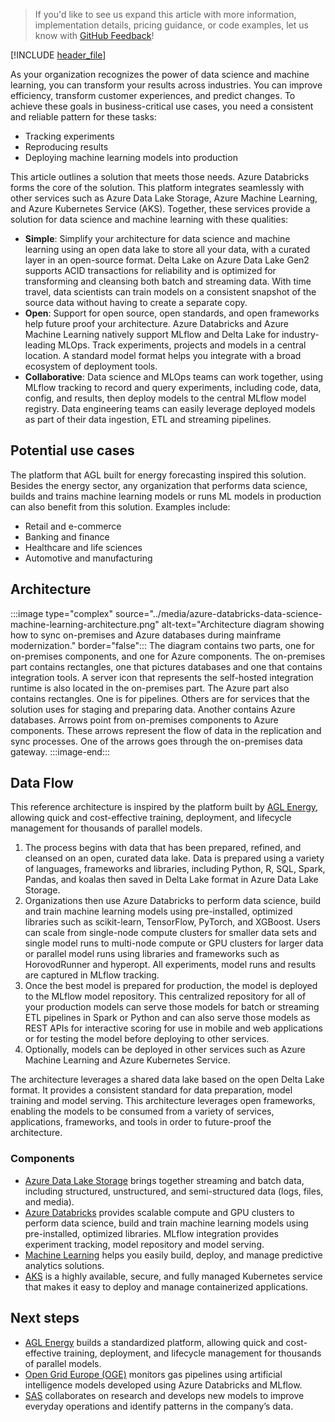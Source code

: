 > If you'd like to see us expand this article with more information, implementation details, pricing guidance, or code examples, let us know with [GitHub Feedback](https://github.com/MicrosoftDocs/architecture-center/issues/new)!

[!INCLUDE [header_file](../../../includes/sol-idea-header.md)]

As your organization recognizes the power of data science and machine learning, you can transform your results across industries. You can improve efficiency, transform customer experiences, and predict changes. To achieve these goals in business-critical use cases, you need a consistent and reliable pattern for these tasks:

- Tracking experiments
- Reproducing results
- Deploying machine learning models into production

This article outlines a solution that meets those needs. Azure Databricks forms the core of the solution. This platform integrates seamlessly with other services such as Azure Data Lake Storage, Azure Machine Learning, and Azure Kubernetes Service (AKS). Together, these services provide a solution for data science and machine learning with these qualities:

- **Simple**: Simplify your architecture for data science and machine learning using an open data lake to store all your data, with a curated layer in an open-source format. Delta Lake on Azure Data Lake Gen2 supports ACID transactions for reliability and is optimized for transforming and cleansing both batch and streaming data. With time travel, data scientists can train models on a consistent snapshot of the source data without having to create a separate copy. 
- **Open**: Support for open source, open standards, and open frameworks help future proof your architecture. Azure Databricks and Azure Machine Learning natively support MLflow and Delta Lake for industry-leading MLOps. Track experiments, projects and models in a central location. A standard model format helps you integrate with a broad ecosystem of deployment tools.
- **Collaborative**: Data science and MLOps teams can work together, using MLflow tracking to record and query experiments, including code, data, config, and results, then deploy models to the central MLflow model registry. Data engineering teams can easily leverage deployed models as part of their data ingestion, ETL and streaming pipelines.

## Potential use cases
The platform that AGL built for energy forecasting inspired this solution. Besides the energy sector, any organization that performs data science, builds and trains machine learning models or runs ML models in production can also benefit from this solution. Examples include:

- Retail and e-commerce
- Banking and finance
- Healthcare and life sciences
- Automotive and manufacturing

## Architecture

:::image type="complex" source="../media/azure-databricks-data-science-machine-learning-architecture.png" alt-text="Architecture diagram showing how to sync on-premises and Azure databases during mainframe modernization." border="false":::
   The diagram contains two parts, one for on-premises components, and one for Azure components. The on-premises part contains rectangles, one that pictures databases and one that contains integration tools. A server icon that represents the self-hosted integration runtime is also located in the on-premises part. The Azure part also contains rectangles. One is for pipelines. Others are for services that the solution uses for staging and preparing data. Another contains Azure databases. Arrows point from on-premises components to Azure components. These arrows represent the flow of data in the replication and sync processes. One of the arrows goes through the on-premises data gateway.
:::image-end:::


## Data Flow
This reference architecture is inspired by the platform built by [AGL Energy](https://customers.microsoft.com/en-us/story/844796-agl-energy-azure), allowing quick and cost-effective training, deployment, and lifecycle management for thousands of parallel models.
1. The process begins with data that has been prepared, refined, and cleansed on an open, curated data lake. Data is prepared using a variety of languages, frameworks and libraries, including Python, R, SQL, Spark, Pandas, and koalas then saved in Delta Lake format in Azure Data Lake Storage. 
2. Organizations then use Azure Databricks to perform data science, build and train machine learning models using pre-installed, optimized libraries such as scikit-learn, TensorFlow, PyTorch, and XGBoost. Users can scale from single-node compute clusters for smaller data sets and single model runs to multi-node compute or GPU clusters for larger data or parallel model runs using libraries and frameworks such as HorovodRunner and hyperopt. All experiments, model runs and results are captured in MLflow tracking.
3. Once the best model is prepared for production, the model is deployed to the MLflow model repository. This centralized repository for all of your production models can serve those models for batch or streaming ETL pipelines in Spark or Python and can also serve those models as REST APIs for interactive scoring for use in mobile and web applications or for testing the model before deploying to other services.
4. Optionally, models can be deployed in other services such as Azure Machine Learning and Azure Kubernetes Service.

The architecture leverages a shared data lake based on the open Delta Lake format. It provides a consistent standard for data preparation, model training and model serving. This architecture leverages open frameworks, enabling the models to be consumed from a variety of services, applications, frameworks, and tools in order to future-proof the architecture.

### Components

- [Azure Data Lake Storage](https://azure.microsoft.com/services/storage/data-lake-storage) brings together streaming and batch data, including structured, unstructured, and semi-structured data (logs, files, and media). 
- [Azure Databricks](https://docs.microsoft.com/en-us/azure/azure-databricks/) provides scalable compute and GPU clusters to perform data science, build and train machine learning models using pre-installed, optimized libraries. MLflow integration provides experiment tracking, model repository and model serving.
- [Machine Learning](https://docs.microsoft.com/en-us/azure/machine-learning) helps you easily build, deploy, and manage predictive analytics solutions.
- [AKS](https://docs.microsoft.com/en-us/azure/aks/) is a highly available, secure, and fully managed Kubernetes service that makes it easy to deploy and manage containerized applications.

## Next steps

- [AGL Energy](https://customers.microsoft.com/en-us/story/844796-agl-energy-azure) builds a standardized platform, allowing quick and cost-effective training, deployment, and lifecycle management for thousands of parallel models.
- [Open Grid Europe (OGE)](https://customers.microsoft.com/en-us/story/1378282338316029794-open-grid-europe-azure-en) monitors gas pipelines using artificial intelligence models developed using Azure Databricks and MLflow.
- [SAS](https://customers.microsoft.com/en-us/story/781802-sas-travel-transportation-azure-machine-learning) collaborates on research and develops new models to improve everyday operations and identify patterns in the company’s data.